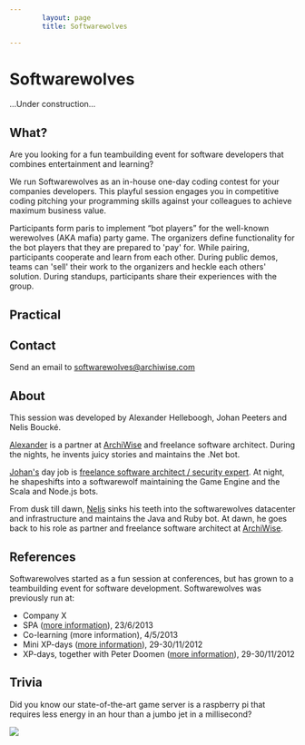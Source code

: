```yaml
---
        layout: page
        title: Softwarewolves

---
```


Softwarewolves
====

...Under construction...

What?
---

Are you looking for a fun teambuilding event for software developers that combines entertainment and learning? 

We run Softwarewolves as an in-house one-day coding contest for your companies developers. This playful session engages you in competitive coding pitching your programming skills against your colleagues to achieve maximum business value.

Participants form paris to implement “bot players” for the well-known werewolves (AKA mafia) party game. The organizers define functionality for the bot players that they are prepared to 'pay' for. While pairing, participants cooperate and learn from each other. During public demos, teams can 'sell' their work to the organizers and heckle each others' solution. During standups, participants share their experiences with the group. 

Practical
---



Contact
---

Send an email to softwarewolves@archiwise.com

About
---

This session was developed by Alexander Helleboogh, Johan Peeters and Nelis Bouck&eacute;.

[Alexander](be.linkedin.com/in/alexanderhelleboogh) is a partner at [ArchiWise](http://www.archiwise.com) and freelance software architect. During the nights, he invents juicy stories and maintains the .Net bot.

[Johan's](be.linkedin.com/in/johanpeeters) day job is [freelance software architect / security expert](http://johanpeeters.com). At night, he shapeshifts into a softwarewolf maintaining the Game Engine and the Scala and Node.js bots. 

From dusk till dawn, [Nelis](http://www.linkedin.com/in/nelis) sinks his teeth into the softwarewolves datacenter and infrastructure and maintains the Java and Ruby bot. At dawn, he goes back to his role as partner and freelance software architect at [ArchiWise](http://www.archiwise.com).


References
---

Softwarewolves started as a fun session at conferences, but has grown to a teambuilding event for software development. Softwarewolves was previously run at:

- Company X
- SPA ([more information](http://www.spaconference.org/spa2013/)), 23/6/2013
- Co-learning (more information), 4/5/2013
- Mini XP-days ([more information](http://www.xpdays.net/Xpday2013/Mini%20XPDay/About.html)), 29-30/11/2012
- XP-days, together with Peter Doomen ([more information](http://www.xpdays.net/Xpday2013/XPDays/About.html)), 29-30/11/2012


Trivia
---
Did you know our state-of-the-art game server is a raspberry pi that requires less energy in an hour than a jumbo jet in a millisecond? 

![](https://raw.github.com/softwarewolves/softwarewolves.github.io/master/images/pi.jpg)
